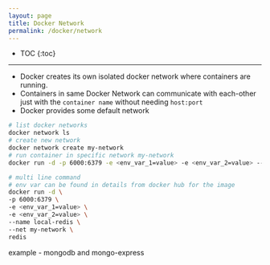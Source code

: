 ```yaml
---
layout: page
title: Docker Network
permalink: /docker/network
---
```


- TOC
{:toc}

---

- Docker creates its own isolated docker network where containers are running.
- Containers in same Docker Network can communicate with each-other just with the `container name` without needing `host:port`
- Docker provides some default network

```bash
# list docker networks
docker network ls
# create new network
docker network create my-network
# run container in specific network my-network
docker run -d -p 6000:6379 -e <env_var_1=value> -e <env_var_2=value> --name local-redis --net my-network redis
```

```bash
# multi line command
# env var can be found in details from docker hub for the image
docker run -d \
-p 6000:6379 \
-e <env_var_1=value> \
-e <env_var_2=value> \
--name local-redis \
--net my-network \
redis
```

example - mongodb and mongo-express
